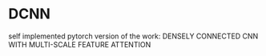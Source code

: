 # DCNN
self implemented pytorch version of the work: DENSELY CONNECTED CNN WITH MULTI-SCALE FEATURE ATTENTION
